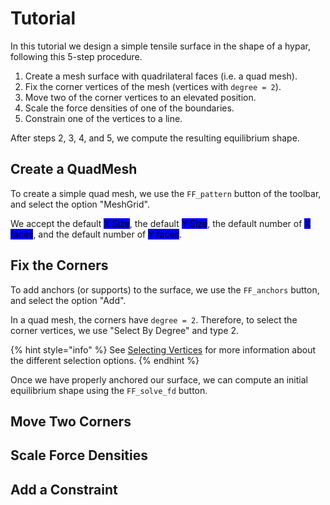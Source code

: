 # Tutorial

In this tutorial we design a simple tensile surface in the shape of a hypar, following this 5-step procedure.

1. Create a mesh surface with quadrilateral faces (i.e. a quad mesh).
2. Fix the corner vertices of the mesh (vertices with `degree = 2`).
3. Move two of the corner vertices to an elevated position.
4. Scale the force densities of one of the boundaries.
5. Constrain one of the vertices to a line.

After steps 2, 3, 4, and 5, we compute the resulting equilibrium shape.

## Create a QuadMesh

To create a simple quad mesh, we use the `FF_pattern` button of the toolbar, and select the option "MeshGrid".

We accept the default <mark style="background-color:blue;">X Size</mark>, the default <mark style="background-color:blue;">Y Size</mark>, the default number of <mark style="background-color:blue;">X faces</mark>, and the default number of <mark style="background-color:blue;">Y faces</mark>.

## Fix the Corners

To add anchors (or supports) to the surface, we use the `FF_anchors` button, and select the option "Add".

In a quad mesh, the corners have `degree = 2`. Therefore, to select the corner vertices, we use "Select By Degree" and type 2.

{% hint style="info" %}
See [Selecting Vertices](../manual/selecting-vertices.md) for more information about the different selection options.
{% endhint %}

Once we have properly anchored our surface, we can compute an initial equilibrium shape using the `FF_solve_fd` button.

## Move Two Corners

## Scale Force Densities

## Add a Constraint

